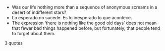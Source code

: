  - Was our life nothing more than a sequence of anonymous screams in a desert of indifferent stars?
 - Lo esperado no sucede. Es lo inesperado lo que acontece.
 - The expression ‘there is nothing like the good old days’ does not mean that fewer bad things happened before, but fortunately, that people tend to forget about them.

3 quotes